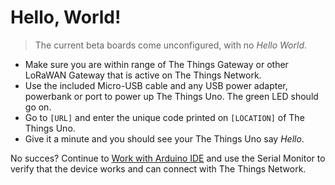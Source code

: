 # Hello, World!

> The current beta boards come unconfigured, with no <em>Hello World</em>.

* Make sure you are within range of The Things Gateway or other LoRaWAN Gateway that is active on The Things Network.
* Use the included Micro-USB cable and any USB power adapter, powerbank or port to power up The Things Uno. The green LED should go on.
* Go to `[URL]` and enter the unique code printed on `[LOCATION]` of The Things Uno.
* Give it a minute and you should see your The Things Uno say *Hello*.

No succes? Continue to <a href="#work-with-arduino-ide">Work with Arduino IDE</a> and use the Serial Monitor to verify that the device works and can connect with The Things Network.
